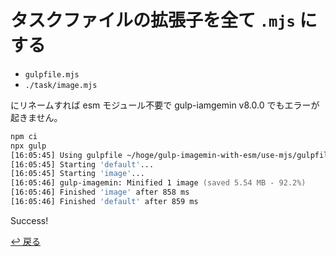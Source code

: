# タスクファイルの拡張子を全て `.mjs` にする

- `gulpfile.mjs`
- `./task/image.mjs`

にリネームすれば esm モジュール不要で gulp-iamgemin v8.0.0 でもエラーが起きません。

```zsh
npm ci
npx gulp
[16:05:45] Using gulpfile ~/hoge/gulp-imagemin-with-esm/use-mjs/gulpfile.mjs
[16:05:45] Starting 'default'...
[16:05:45] Starting 'image'...
[16:05:46] gulp-imagemin: Minified 1 image (saved 5.54 MB - 92.2%)
[16:05:46] Finished 'image' after 858 ms
[16:05:46] Finished 'default' after 859 ms
```

Success!

[↩︎ 戻る](../)
